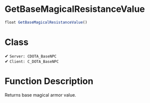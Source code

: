 # GetBaseMagicalResistanceValue
```js
float GetBaseMagicalResistanceValue()
```
# Class
✔ `Server: CDOTA_BaseNPC`  
✔ `Client: C_DOTA_BaseNPC`  

# Function Description
Returns base magical armor value.
